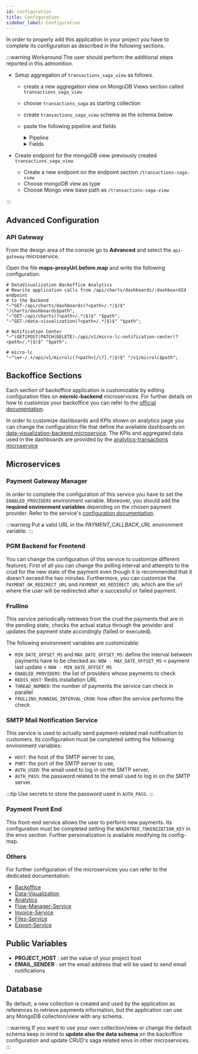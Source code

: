 ```yaml
---
id: configuration
title: Configuration
sidebar_label: Configuration
---
```

In order to properly add this application in your project you have to complete its configuration as described in the following sections.

:::warning Workaround
The user should perform the additional steps reported in this admonition.
- Setup aggregation of `transactions_saga_view` as follows.
  - create a new aggregation view on MongoDB Views section called `transactions_saga_view`
  - choose `transactions_saga` as starting collection
  - create `transactions_saga_view` schema as the schema below
  - paste the following pipeline and fields
    <details>
      <summary>Pipeline</summary>

    ```json
    [
      {
        "$match": {
          "__STATE__": "PUBLIC"
        }
      },
      {
        "$project": {
          "__STATE__": "$__STATE__",
          "createdAt": "$createdAt",
          "updatedAt": "$updatedAt",
          "creatorId": "$creatorId",
          "updaterId": "$updaterId",
          "sagaId": "$sagaId",
          "amount": "$metadata.amount",
          "paymentMethodId": "$metadata.paymentMethod",
          "paymentMethod": {
            "$switch": {
              "branches": [
                {
                  "case": {
                    "$eq": [
                      "$metadata.paymentMethod",
                      "applepay"
                    ]
                  },
                  "then": "Apple Pay"
                },
                {
                  "case": {
                    "$eq": [
                      "$metadata.paymentMethod",
                      "credit-cards"
                    ]
                  },
                  "then": "Credit Card"
                },
                {
                  "case": {
                    "$eq": [
                      "$metadata.paymentMethod",
                      "googlepay"
                    ]
                  },
                  "then": "Google Pay"
                },
                {
                  "case": {
                    "$eq": [
                      "$metadata.paymentMethod",
                      "pay-pal"
                    ]
                  },
                  "then": "PayPal"
                },
                {
                  "case": {
                    "$eq": [
                      "$metadata.paymentMethod",
                      "safecharge"
                    ]
                  },
                  "then": "SafeCharge"
                },
                {
                  "case": {
                    "$eq": [
                      "$metadata.paymentMethod",
                      "satispay"
                    ]
                  },
                  "then": "Satispay"
                },
                {
                  "case": {
                    "$eq": [
                      "$metadata.paymentMethod",
                      "scalapay"
                    ]
                  },
                  "then": "Scalapay"
                },
                {
                  "case": {
                    "$eq": [
                      "$metadata.paymentMethod",
                      "soisy"
                    ]
                  },
                  "then": "Soisy"
                },
                {
                  "case": {
                    "$eq": [
                      "$metadata.paymentMethod",
                      "stripe"
                    ]
                  },
                  "then": "Stripe"
                }
              ],
              "default": "$metadata.paymentMethod"
            }
          },
          "providerId": "$metadata.provider",
          "provider": {
            "$switch": {
              "branches": [
                {
                  "case": {
                    "$eq": [
                      "$metadata.provider",
                      "braintree"
                    ]
                  },
                  "then": "Braintree"
                },
                {
                  "case": {
                    "$eq": [
                      "$metadata.provider",
                      "gestpay"
                    ]
                  },
                  "then": "Axerve"
                },
                {
                  "case": {
                    "$eq": [
                      "$metadata.provider",
                      "safecharge"
                    ]
                  },
                  "then": "SafeCharge"
                },
                {
                  "case": {
                    "$eq": [
                      "$metadata.provider",
                      "satispay"
                    ]
                  },
                  "then": "Satispay"
                },
                {
                  "case": {
                    "$eq": [
                      "$metadata.provider",
                      "scalapay"
                    ]
                  },
                  "then": "Scalapay"
                },
                {
                  "case": {
                    "$eq": [
                      "$metadata.provider",
                      "soisy"
                    ]
                  },
                  "then": "Soisy"
                },
                {
                  "case": {
                    "$eq": [
                      "$metadata.provider",
                      "unicredit"
                    ]
                  },
                  "then": "Unicredit"
                },
                {
                  "case": {
                    "$eq": [
                      "$metadata.provider",
                      "stripe"
                    ]
                  },
                  "then": "Stripe"
                }
              ],
              "default": "$metadata.provider"
            }
          },
          "currentStatus": {
            "$switch": {
              "branches": [
                {
                  "case": {
                    "$eq": [
                      "$businessStateDescription",
                      "PAYMENT_PAID"
                    ]
                  },
                  "then": "Paid"
                },
                {
                  "case": {
                    "$eq": [
                      "$businessStateDescription",
                      "PAYMENT_CREATED"
                    ]
                  },
                  "then": "Created"
                },
                {
                  "case": {
                    "$eq": [
                      "$businessStateDescription",
                      "PAYMENT_PARTIALLY_REFUNDED"
                    ]
                  },
                  "then": "Partially Refunded"
                },
                {
                  "case": {
                    "$eq": [
                      "$businessStateDescription",
                      "PAYMENT_TOTALLY_REFUNDED"
                    ]
                  },
                  "then": "Totally Refunded"
                },
                {
                  "case": {
                    "$eq": [
                      "$businessStateDescription",
                      "PAYMENT_FAILED"
                    ]
                  },
                  "then": "Failed"
                }
              ],
              "default": "$businessStateDescription"
            }
          },
          "buyerName": "$metadata.buyer.name",
          "buyerEmail": "$metadata.buyer.email",
          "channel": "$metadata.additionalData.channel",
          "date": "$createdAt",
          "history": {
            "$reverseArray": {
              "$function": {
                "body": "function(history, refundedAmounts) {  externalIndex = 0;  return history.events.map((event, index) => {    let refundedAmount = undefined;    if (event.event === 'partialRefundExecuted' || event.event === 'totalRefundExecuted') {      if (refundedAmounts !== null && externalIndex < refundedAmounts.length) {        refundedAmount = refundedAmounts[externalIndex];        externalIndex++;      } else {        refundedAmount = 'error';      }    }    let status;    switch (history.states[index].businessStateDescription) {      case 'PAYMENT_CREATED':        status = 'Created';        break;      case 'PAYMENT_PAID':        status = 'Paid';        break;      case 'PAYMENT_PARTIALLY_REFUNDED':        status = 'Partially Refunded';        break;      case 'PAYMENT_TOTALLY_REFUNDED':        status = 'Totally Refunded';        break;      case 'PAYMENT_FAILED':        status = 'Failed';        break;      default:        status = history.states[index].businessStateDescription;    }    let eventName;    switch (event.event) {      case 'paymentCreated':        eventName = 'Payment created';        break;      case 'scheduleRequested':        eventName = 'Payment schedule requested';        break;      case 'paymentRedirected':        eventName = 'Payment redirected';        break;      case 'redirectionCompleted':        eventName = 'Redirection completed';        break;      case 'paymentScheduled':        eventName = 'Payment scheduled';        break;      case 'confirmRequested':        eventName = 'Payment confirmation requested';        break;      case 'confirmReceived':        eventName = 'Payment confirmation received';        break;      case 'paymentScheduleFailed':        eventName = 'Payment schedule failed';        break;      case 'redirectionFailed':        eventName = 'Payment redirection failed';        break;      case 'paymentExecutionFailed':        eventName = 'Payment failed';        break;      case 'paymentExecutionFailedFrullino':        eventName = 'Payment failed by the system';        break;      case 'paymentConfirmFailed':        eventName = 'Payment confirmation failed';        break;      case 'emailNotificationSent':        eventName = 'Email notification sent';        break;      case 'emailNotificationFailed':        eventName = 'Email notification failed';        break;      case 'emailNotificationRequested':        eventName = 'Email notification requested';        break;      case 'paymentExecuted':        eventName = 'Payment executed';        break;      case 'paymentExecutedFrullino':        eventName = 'Payment executed by the system';        break;      case 'refundRequested':        eventName = 'Refund requested';        break;      case 'refundFailed':        eventName = 'Refund failed';        break;      case 'partialRefundExecuted':        eventName = 'Partial refund executed';        break;      case 'totalRefundExecuted':        eventName = 'Total refund executed';        break;      case 'invoiceGenerated':        eventName = 'Invoice generated';        break;      case 'invoiceGenerationFailed':        eventName = 'Invoice generation failed';        break;      default:        eventName = event.event;    }    return {      date: event.timestamp,      event: eventName,      status,      refundedAmount    };  });}",
                "args": [
                  "$history",
                  "$metadata.refundDetails.refundedAmounts"
                ],
                "lang": "js"
              }
            }
          },
          "shopTransactionID": "$metadata.shopTransactionID",
          "paymentID": "$metadata.paymentID",
          "totalRefundedAmount": "$metadata.refundDetails.totalRefundedAmount",
          "remainingAmount": {
            "$subtract": [
              "$metadata.amount",
              {
                "$ifNull": [
                  "$metadata.refundDetails.totalRefundedAmount",
                  0
                ]
              }
            ]
          }
        }
      }
    ]
    ```
    </details>

    <details>
      <summary>Fields</summary>

    ```json
    [
      {
        "name": "_id",
        "description": "_id",
        "type": "ObjectId",
        "required": true,
        "nullable": false
      },
      {
        "name": "creatorId",
        "description": "creatorId",
        "type": "string",
        "required": true,
        "nullable": false
      },
      {
        "name": "createdAt",
        "description": "createdAt",
        "type": "Date",
        "required": true,
        "nullable": false
      },
      {
        "name": "updaterId",
        "description": "updaterId",
        "type": "string",
        "required": true,
        "nullable": false
      },
      {
        "name": "updatedAt",
        "description": "updatedAt",
        "type": "Date",
        "required": true,
        "nullable": false
      },
      {
        "name": "__STATE__",
        "description": "__STATE__",
        "type": "string",
        "required": true,
        "nullable": false
      },
      {
        "name": "amount",
        "type": "number",
        "required": false,
        "nullable": false,
        "sensitivityValue": 0
      },
      {
        "name": "paymentMethodId",
        "type": "string",
        "required": false,
        "nullable": false,
        "sensitivityValue": 0
      },
      {
        "name": "paymentMethod",
        "type": "string",
        "required": false,
        "nullable": false,
        "sensitivityValue": 0
      },
      {
        "name": "providerId",
        "type": "string",
        "required": false,
        "nullable": false,
        "sensitivityValue": 0
      },
      {
        "name": "provider",
        "type": "string",
        "required": false,
        "nullable": false,
        "sensitivityValue": 0
      },
      {
        "name": "currentStatus",
        "type": "string",
        "required": false,
        "nullable": false,
        "sensitivityValue": 0
      },
      {
        "name": "buyerName",
        "type": "string",
        "required": false,
        "nullable": false,
        "sensitivityValue": 0
      },
      {
        "name": "buyerEmail",
        "type": "string",
        "required": false,
        "nullable": false,
        "sensitivityValue": 0
      },
      {
        "name": "channel",
        "type": "string",
        "required": false,
        "nullable": false,
        "sensitivityValue": 0
      },
      {
        "name": "date",
        "type": "Date",
        "required": false,
        "nullable": false,
        "sensitivityValue": 0
      },
      {
        "name": "history",
        "type": "Array_RawObject",
        "required": false,
        "nullable": false,
        "sensitivityValue": 0
      },
      {
        "name": "shopTransactionID",
        "type": "string",
        "required": false,
        "nullable": false,
        "sensitivityValue": 0
      },
      {
        "name": "paymentID",
        "type": "string",
        "required": false,
        "nullable": false,
        "sensitivityValue": 0
      },
      {
        "name": "sagaId",
        "type": "string",
        "required": false,
        "nullable": false,
        "sensitivityValue": 0
      },
      {
        "name": "totalRefundedAmount",
        "type": "number",
        "required": false,
        "nullable": false,
        "sensitivityValue": 0
      },
      {
        "name": "remainingAmount",
        "type": "number",
        "required": false,
        "nullable": false,
        "sensitivityValue": 0
      }
    ]
    ```
    </details>

- Create endpoint for the mongoDB view previously created `transactions_saga_view`
  - Create a new endpoint on the endpoint section `/transactions-saga-view`
  - Choose mongoDB view as type
  - Choose Mongo view base path as `/transactions-saga-view`

:::

## Advanced Configuration

### API Gateway

From the design area of the console go to **Advanced** and select the `api-gateway` microservice.

Open the file **maps-proxyUrl.before.map** and write the following configuration:

```
# DataVisualization Backoffice Analytics
# Rewrite application calls from /api/charts/dashboards/:dashboardId endpoint
# to the Backend
"~^GET-/api/charts/dashboards(?<path>/.*|$)$" "/charts/dashboards$path";
"~^GET-/api/charts(?<path>/.*|$)$" "$path";
"~^GET-/data-visualization(?<path>/.*|$)$" "$path";

# Notification Center
"~^(GET|POST|PATCH|DELETE)-/api/v1/micro-lc-notification-center(?<path>/.*|$)$" "$path";

# micro-lc
"~^\w+-/.+/api/v1/microlc(?<path>[/\?].*|$)$" "/v1/microlc$path";
```

## Backoffice Sections

Each section of backoffice application is customizable by editing configuration files on **microlc-backend** microservices. For further details on how to customize your backoffice you can refer to the [official documentation](../../business_suite/backoffice/overview).

In order to customize dashboards and KPIs shown on analytics page you can change the configuration file that define the available dashboards on [data-visualization-backend microservice](../../business_suite/data-visualization). The KPIs and aggregated data used in the dashboards are provided by the [analytics-transactions microservice](../../runtime_suite/mongodb-reader/configuration)

## Microservices

### Payment Gateway Manager

In order to complete the configuration of this service you have to set the `ENABLED_PROVIDERS` environment variable. Moreover, you should add the **required environment variables** depending on the chosen payment provider. Refer to the service's [configuration documentation](../../runtime_suite/payment-gateway-manager/configuration).

:::warning
Put a valid URL in the *PAYMENT_CALLBACK_URL* environment variable.
:::

### PGM Backend for Frontend

You can change the configuration of this service to customize different features: First of all you can change the polling interval and attempts to the crud for the new state of the payment even though it is recommended that it doesn't exceed the two minutes. Furthermore, you can customize the `PAYMENT_OK_REDIRECT_URL` and `PAYMENT_KO_REDIRECT_URL` which are the url where the user will be redirected after a successful or failed payment.

### Frullino

This service periodically retrieves from the crud the payments that are in the pending state,
checks the actual status through the provider and updates the payment state accordingly (failed or executed).

The following environment variables are customizable:
- `MIN_DATE_OFFSET_MS` and `MAX_DATE_OFFSET_MS`: define the interval between payments have to be checked as: `NOW - MAX_DATE_OFFSET_MS` < payment last update < `NOW - MIN_DATE_OFFSET_MS`
- `ENABLED_PROVIDERS`: the list of providers whose payments to check
- `REDIS_HOST`: Redis installation URL
- `THREAD_NUMBER`: the number of payments the service can check in parallel
- `FRULLINO_RUNNING_INTERVAL_CRON`: how often the service performs the check

### SMTP Mail Notification Service

This service is used to actually send payment-related mail notification to customers. Its configuration must be completed setting the following environment variables:
- `HOST`: the host of the SMTP server to use,
- `PORT`: the port of the SMTP server to use,
- `AUTH_USER`: the email used to log in on the SMTP server,
- `AUTH_PASS`: the password related to the email used to log in on the SMTP server.

:::tip
Use secrets to store the password used in `AUTH_PASS`.
:::

### Payment Front End

This front-end service allows the user to perform new payments. Its configuration must be completed setting the `BRAINTREE_TOKENIZATION_KEY` in the envs section. Further personalization is available modifying its config-map.

### Others

For further configuration of the microservices you can refer to the dedicated documentation:
- [Backoffice](../../business_suite/backoffice/overview)
- [Data-Visualization](../../business_suite/data-visualization)
- [Analytics](../../runtime_suite/mongodb-reader/configuration)
- [Flow-Manager-Service](../../runtime_suite/flow-manager-service/overview)
- [Invoice-Service](../../runtime_suite/invoice-service/overview)
- [Files-Service](../../runtime_suite/files-service/configuration)
- [Export-Service](../../runtime_suite/export-service/overview)

## Public Variables

- **PROJECT_HOST** : set the value of your project host
- **EMAIL_SENDER** : set the email address that will be used to send email notifications

## Database

By default, a new collection is created and used by the application as references to retrieve payments information, but the application can use any MongoDB collection/view with any schema.

:::warning 
If you want to use your own collection/view or change the default schema keep in mind to **update also the data schema** on the backoffice configuration and update CRUD's saga related envs in other microservices.
:::
